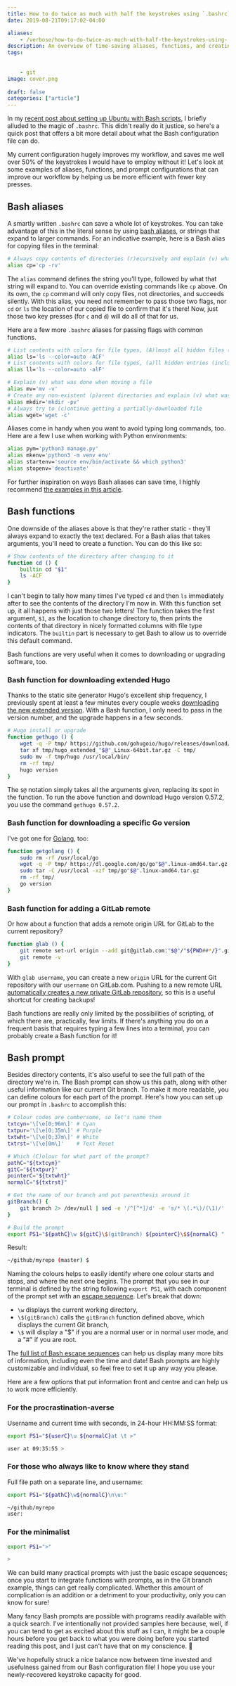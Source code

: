 ```yaml
---
title: How to do twice as much with half the keystrokes using `.bashrc`
date: 2019-08-21T09:17:02-04:00

aliases:
    - /verbose/how-to-do-twice-as-much-with-half-the-keystrokes-using-.bashrc/
description: An overview of time-saving aliases, functions, and creating a useful Bash prompt.
tags:
    
    
    - git
image: cover.png
 
draft: false
categories: ["article"]
---
```


In my [recent post about setting up Ubuntu with Bash scripts](/blog/how-to-set-up-a-fresh-ubuntu-desktop-using-only-dotfiles-and-bash-scripts/), I briefly alluded to the magic of `.bashrc`. This didn't really do it justice, so here's a quick post that offers a bit more detail about what the Bash configuration file can do.

My current configuration hugely improves my workflow, and saves me well over 50% of the keystrokes I would have to employ without it! Let's look at some examples of aliases, functions, and prompt configurations that can improve our workflow by helping us be more efficient with fewer key presses.

## Bash aliases

A smartly written `.bashrc` can save a whole lot of keystrokes. You can take advantage of this in the literal sense by using [bash aliases](https://www.gnu.org/software/bash/manual/html_node/Aliases.html), or strings that expand to larger commands. For an indicative example, here is a Bash alias for copying files in the terminal:

```bash
# Always copy contents of directories (r)ecursively and explain (v) what was done
alias cp='cp -rv'
```

The `alias` command defines the string you'll type, followed by what that string will expand to. You can override existing commands like `cp` above. On its own, the `cp` command will only copy files, not directories, and succeeds silently. With this alias, you need not remember to pass those two flags, nor `cd` or `ls` the location of our copied file to confirm that it's there! Now, just those two key presses (for `c` and `d`) will do all of that for us.

Here are a few more `.bashrc` aliases for passing flags with common functions.

```bash
# List contents with colors for file types, (A)lmost all hidden files (without . and ..), in (C)olumns, with class indicators (F)
alias ls='ls --color=auto -ACF'
# List contents with colors for file types, (a)ll hidden entries (including . and ..), use (l)ong listing format, with class indicators (F)
alias ll='ls --color=auto -alF'

# Explain (v) what was done when moving a file
alias mv='mv -v'
# Create any non-existent (p)arent directories and explain (v) what was done
alias mkdir='mkdir -pv'
# Always try to (c)ontinue getting a partially-downloaded file
alias wget='wget -c'
```

Aliases come in handy when you want to avoid typing long commands, too. Here are a few I use when working with Python environments:

```bash
alias pym='python3 manage.py'
alias mkenv='python3 -m venv env'
alias startenv='source env/bin/activate && which python3'
alias stopenv='deactivate'
```

For further inspiration on ways Bash aliases can save time, I highly recommend [the examples in this article](https://www.digitalocean.com/community/tutorials/an-introduction-to-useful-bash-aliases-and-functions).

## Bash functions

One downside of the aliases above is that they're rather static - they'll always expand to exactly the text declared. For a Bash alias that takes arguments, you'll need to create a function. You can do this like so:

```bash
# Show contents of the directory after changing to it
function cd () {
    builtin cd "$1"
    ls -ACF
}
```

I can't begin to tally how many times I've typed `cd` and then `ls` immediately after to see the contents of the directory I'm now in. With this function set up, it all happens with just those two letters! The function takes the first argument, `$1`, as the location to change directory to, then prints the contents of that directory in nicely formatted columns with file type indicators. The `builtin` part is necessary to get Bash to allow us to override this default command.

Bash functions are very useful when it comes to downloading or upgrading software, too.

### Bash function for downloading extended Hugo

Thanks to the static site generator Hugo's excellent ship frequency, I previously spent at least a few minutes every couple weeks [downloading the new extended version](https://github.com/gohugoio/hugo/releases). With a Bash function, I only need to pass in the version number, and the upgrade happens in a few seconds.

```bash
# Hugo install or upgrade
function gethugo () {
    wget -q -P tmp/ https://github.com/gohugoio/hugo/releases/download/v"$@"/hugo_extended_"$@"_Linux-64bit.tar.gz
    tar xf tmp/hugo_extended_"$@"_Linux-64bit.tar.gz -C tmp/
    sudo mv -f tmp/hugo /usr/local/bin/
    rm -rf tmp/
    hugo version
}
```

The `$@` notation simply takes all the arguments given, replacing its spot in the function. To run the above function and download Hugo version 0.57.2, you use the command `gethugo 0.57.2`.

### Bash function for downloading a specific Go version

I've got one for [Golang](https://golang.org/), too:

```bash
function getgolang () {
    sudo rm -rf /usr/local/go
    wget -q -P tmp/ https://dl.google.com/go/go"$@".linux-amd64.tar.gz
    sudo tar -C /usr/local -xzf tmp/go"$@".linux-amd64.tar.gz
    rm -rf tmp/
    go version
}
```

### Bash function for adding a GitLab remote

Or how about a function that adds a remote origin URL for GitLab to the current repository?

```bash
function glab () {
    git remote set-url origin --add git@gitlab.com:"$@"/"${PWD##*/}".git
    git remote -v
}
```

With `glab username`, you can create a new `origin` URL for the current Git repository with our `username` on GitLab.com. Pushing to a new remote URL [automatically creates a new private GitLab repository](/posts/how-to-write-bash-one-liners-for-cloning-and-managing-github-and-gitlab-repositories/#a-bash-one-liner-to-create-and-push-many-repositories-on-gitlab), so this is a useful shortcut for creating backups!

Bash functions are really only limited by the possibilities of scripting, of which there are, practically, few limits. If there's anything you do on a frequent basis that requires typing a few lines into a terminal, you can probably create a Bash function for it!

## Bash prompt

Besides directory contents, it's also useful to see the full path of the directory we're in. The Bash prompt can show us this path, along with other useful information like our current Git branch. To make it more readable, you can define colours for each part of the prompt. Here's how you can set up our prompt in `.bashrc` to accomplish this:

```bash
# Colour codes are cumbersome, so let's name them
txtcyn='\[\e[0;96m\]' # Cyan
txtpur='\[\e[0;35m\]' # Purple
txtwht='\[\e[0;37m\]' # White
txtrst='\[\e[0m\]'    # Text Reset

# Which (C)olour for what part of the prompt?
pathC="${txtcyn}"
gitC="${txtpur}"
pointerC="${txtwht}"
normalC="${txtrst}"

# Get the name of our branch and put parenthesis around it
gitBranch() {
    git branch 2> /dev/null | sed -e '/^[^*]/d' -e 's/* \(.*\)/(\1)/'
}

# Build the prompt
export PS1="${pathC}\w ${gitC}\$(gitBranch) ${pointerC}\$${normalC} "
```

Result:

```bash
~/github/myrepo (master) $
```

Naming the colours helps to easily identify where one colour starts and stops, and where the next one begins. The prompt that you see in our terminal is defined by the string following `export PS1`, with each component of the prompt set with an [escape sequence](https://www.tldp.org/HOWTO/Bash-Prompt-HOWTO/bash-prompt-escape-sequences.html). Let's break that down:

* `\w` displays the current working directory,
* `\$(gitBranch)` calls the `gitBranch` function defined above, which displays the current Git branch,
* `\$` will display a "$" if you are a normal user or in normal user mode, and a "#" if you are root.

The [full list of Bash escape sequences](https://www.gnu.org/software/bash/manual/html_node/Controlling-the-Prompt.html) can help us display many more bits of information, including even the time and date! Bash prompts are highly customizable and individual, so feel free to set it up any way you please.

Here are a few options that put information front and centre and can help us to work more efficiently.

### For the procrastination-averse

Username and current time with seconds, in 24-hour HH:MM:SS format:

```bash
export PS1="${userC}\u ${normalC}at \t >"
```

```bash
user at 09:35:55 >
```

### For those who always like to know where they stand

Full file path on a separate line, and username:

```bash
export PS1="${pathC}\w${normalC}\n\u:"
```

```bash
~/github/myrepo
user:
```

### For the minimalist

```bash
export PS1=">"
```

```bash
>
```

We can build many practical prompts with just the basic escape sequences; once you start to integrate functions with prompts, as in the Git branch example, things can get really complicated. Whether this amount of complication is an addition or a detriment to your productivity, only you can know for sure!

Many fancy Bash prompts are possible with programs readily available with a quick search. I've intentionally not provided samples here because, well, if you can tend to get as excited about this stuff as I can, it might be a couple hours before you get back to what you were doing before you started reading this post, and I just can't have that on my conscience. 🥺

We've hopefully struck a nice balance now between time invested and usefulness gained from our Bash configuration file! I hope you use your newly-recovered keystroke capacity for good.
